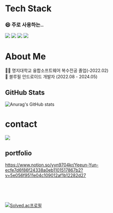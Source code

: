 # Tech Stack
### 😄 주로 사용하는..
<img src="https://img.shields.io/badge/Git-F05032?style=flat-square&logo=GIT&logoColor=black"/> <img src="https://img.shields.io/badge/Android-3DDC84?style=flat-square&logo=Android&logoColor=black"/> <img src="https://img.shields.io/badge/Java-007396?style=flat-square&logo=Java&logoColor=black"/> <img src="https://img.shields.io/badge/Kotlin-7F52FF?style=flat-square&logo=Kotlin&logoColor=black"/>

# About Me
🧑‍🎓 명지대학교 융합소프트웨어 복수전공 졸업(-2022.02)    
🏢 블루필 안드로이드 개발자 (2022.08 - 2024.05)

## GitHub Stats
![Anurag's GitHub stats](https://github-readme-stats.vercel.app/api?username=yeeun-yun97&show_icons=true&theme=radical)

# contact
<a href="mailto:yeeunyun97@gmail.com" target="_blank"><img src="https://img.shields.io/badge/GMail-BB001B?style=flat-square&logo=GMail&logoColor=white"/></a>

## portfolio
<a href="https://www.notion.so/yyn9704kr/Yeeun-Yun-ecfe7d6f86f24338a0eb1101517867b2?v=5e056f9511e04c109012af1b12282d27" target="blank">https://www.notion.so/yyn9704kr/Yeeun-Yun-ecfe7d6f86f24338a0eb1101517867b2?v=5e056f9511e04c109012af1b12282d27</a>

<br><br><br>


[![Solved.ac프로필](http://mazassumnida.wtf/api/v2/generate_badge?boj=yyn9704)](https://solved.ac/yyn9704)
<!-- <a href="클릭시 이동할 링크" target="_blank"><img src="https://img.shields.io/badge/문자-색코드?style=flat-square&logo=이미지 이름&logoColor=white"/></a>
 -->
